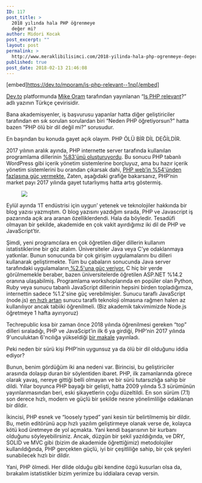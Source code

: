 ```yaml
---
ID: 117
post_title: >
  2018 yılında hala PHP öğrenmeye
  değer mi?
author: Midori Kocak
post_excerpt: ""
layout: post
permalink: >
  http://www.meraklibilisimci.com/2018-yilinda-hala-php-ogrenmeye-deger-mi/
published: true
post_date: 2018-02-13 21:46:08
---
```



[embed]https://dev.to/mporam/is-php-relevant--1np[/embed]
<p><a href="https://dev.to/mporam" target="_blank" rel="noopener noreferrer">Dev.to</a> platformunda <a href="https://twitter.com/MPOram" target="_blank" rel="noopener noreferrer">Mike Oram</a> tarafından yayınlanan “<a href="https://dev.to/mporam/is-php-relevant--1np" target="_blank" rel="noopener noreferrer">Is PHP relevant</a>?” adlı yazının Türkçe çevirisidir.</p>
<p>Bana akademisyenler, iş başvurusu yapanlar hatta diğer geliştiriciler tarafından en sık sorulan sorulardan biri “Neden PHP öğretiyorsun?” hatta bazen “PHP ölü bir dil değil mi?” sorusudur.</p>
<p>En başından bu konuda gayet açık olayım. PHP ÖLÜ BİR DİL DEĞİLDİR.</p>
<p>2017 yılının aralık ayında, PHP internette server tarafında kullanılan programlama dillerinin <a href="https://w3techs.com/technologies/overview/programming_language/all" target="_blank" rel="noopener noreferrer">%83'ünü oluşturuyordu</a>. Bu sonucu PHP tabanlı WordPress gibi içerik yönetim sistemlerine borçluyuz, ama bu hazır içerik yönetim sistemlerini bu orandan çıkarsak dahi, <a href="https://w3techs.com/technologies/overview/programming_language/all" target="_blank" rel="noopener noreferrer">PHP web’in %54'ünden fazlasına güç vermekte.</a> Zaten, aşağıdaki grafiğe bakarsanız, PHP’nin market payı 2017 yılında gayet tutarlıymış hatta artış göstermiş.</p>
<figure>

<img src="https://meraklibilisimcihome.files.wordpress.com/2018/02/f9a18-1lvc_lgzjoi9sbpj8dxcdrq.png">
</figure><p>Eylül ayında ‘IT endüstrisi için uygun’ yetenek ve teknolojiler hakkında bir blog yazısı yazmıştım. O blog yazısını yazdığım sırada, PHP ve Javascript iş pazarında açık ara aranan özelliklerdendi. Hala da böyledir. Tesadüfi olmayan bir şekilde, akademide en çok vakit ayırdığımız iki dil de PHP ve JavaScript’tir.</p>
<p>Şimdi, yeni programcılara en çok öğretilen diğer dillerin kullanım istatistiklerine bir göz atalım. Üniversiteler Java veya C’ye odaklanmaya yatkınlar. Bunun sonucunda bir çok girişim uygulamalarını bu dilleri kullanarak geliştirmekte. Tüm bu çabaların sonucunda Java server tarafındaki uygulamaların<a href="https://w3techs.com/technologies/overview/programming_language/all" target="_blank" rel="noopener noreferrer"> %2.5'una güç veriyor.</a> C hiç bir yerde görülmemekle beraber, bazen üniversitelerde öğretilen ASP.NET %14.2 oranına ulaşabilmiş. Programlama workshoplarında en popüler olan Python, Ruby veya sunucu tabanlı JavaScript dillerinin hepsini birden topladığımıza, internettin sadece %1.2'sine güç verebilmişler. Sunucu taraflı JavaScript (node.js) <a href="http://www.zdnet.com/article/javascript-explodes-on-the-server-side-with-the-growth-of-node-js/" target="_blank" rel="noopener noreferrer">en hızlı artan</a> sunucu taraflı teknoloji olmasına rağmen halen az kullanılıyor ancak tabiiki öğrenilmeli. (Biz akademik takvimimizde Node.js öğretmeye 1 hafta ayırıyoruz)</p>
<p>Techrepublic kısa bir zaman önce 2018 yılında öğrenilmesi gereken “top” dilleri sıraladığı, PHP ve JavaScipt’in ilk 6 ya girdiği, PHP’nin 2017 yılında 9'unculuktan 6'ncılığa yükseldiği <a href="https://www.techrepublic.com/article/7-programming-languages-that-every-developer-should-learn-in-2018/" target="_blank" rel="noopener noreferrer">bir makale</a> yayınladı.</p>
<p>Peki neden bir sürü kişi PHP’nin uygunsuz ya da ölü bir dil olduğunu iddia ediyor?</p>
<p>Bunun, benim gördüğüm iki ana nedeni var. Birincisi, bu geliştiriciler arasında dolaşıp duran bir söylentiden ibaret. PHP, ilk zamanlarında görece olarak yavaş, nereye gittiği belli olmayan ve bir sürü tutarsızlığa sahip bir dildi. Yıllar boyunca PHP bayağı bir gelişti, hatta 2009 yılında 5.3 sürümünün yayınlanmasından beri, eski şikayetlerin çoğu düzeltildi. En son sürüm (7.1) son derece hızlı, modern ve güçlü bir şekilde nesne yönelimliliğe odaklanan bir dildir.</p>
<p>İkincisi, PHP esnek ve “loosely typed” yani kesin tür belirtilmemiş bir dildir. Bu, metin editörünü açıp hızlı yazılım geliştirmeye olanak verse de, kolayca kötü kod üretmeye de yol açmakta. Yani kendi başarısının bir kurbanı olduğunu söyleyebilirsiniz. Ancak, düzgün bir şekil yazıldığında, ve DRY, SOLID ve MVC gibi (bizim de akademide öğrettiğimiz) metodolojiler kullanıldığında, PHP gerçekten güçlü, iyi bir çeşitliliğe sahip, bir çok şeyleri sunabilecek hızlı bir dildir.</p>
<p>Yani, PHP ölmedi. Her dilde olduğu gibi kendine özgü kusurları olsa da, bırakalım istatistikler bizim yerimize bu iddialara cevap versin.</p>